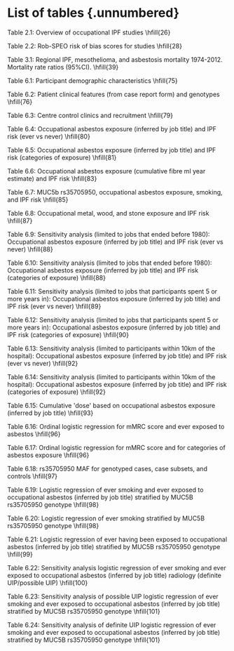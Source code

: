 # List of tables {.unnumbered}

<!-- 
For me, this was the only drawback of writing in Markdown: it is not possible to add a short caption to figures and tables. This means that the \listoftables and \listoffigures commands will generate lists using the full titles, which is probably isn't what you want. For now, the solution is to create the lists manually, when everything else is finished.

-->


Table 2.1: Overview of occupational IPF studies \hfill{26}

Table 2.2: Rob-SPEO risk of bias scores for studies \hfill{28}

Table 3.1: Regional IPF, mesothelioma, and asbestosis mortality 1974-2012. Mortality rate ratios (95%CI). \hfill{39}

Table 6.1: Participant demographic characteristics \hfill{75}

Table 6.2: Patient clinical features (from case report form) and genotypes \hfill{76}

Table 6.3: Centre control clinics and recruitment \hfill{79}

Table 6.4: Occupational asbestos exposure (inferred by job title) and IPF risk (ever vs never) \hfill{80}

Table 6.5: Occupational asbestos exposure (inferred by job title) and IPF risk (categories of exposure) \hfill{81}

Table 6.6: Occupational asbestos exposure (cumulative fibre ml year estimate) and IPF risk \hfill{83}

Table 6.7: MUC5b rs35705950, occupational asbestos exposure, smoking, and IPF risk \hfill{85}

Table 6.8: Occupational metal, wood, and stone exposure and IPF risk \hfill{87}

Table 6.9: Sensitivity analysis (limited to jobs that ended before 1980): Occupational asbestos exposure (inferred by job title) and IPF risk (ever vs never) \hfill{88}

Table 6.10: Sensitivity analysis (limited to jobs that ended before 1980): Occupational asbestos exposure (inferred by job title) and IPF risk (categories of exposure) \hfill{88}

Table 6.11: Sensitivity analysis (limited to jobs that participants spent 5 or more years in): Occupational asbestos exposure (inferred by job title) and IPF risk (ever vs never) \hfill{89}

Table 6.12: Sensitivity analysis (limited to jobs that participants spent 5 or more years in): Occupational asbestos exposure (inferred by job title) and IPF risk (categories of exposure) \hfill{90}

Table 6.13: Sensitivity analysis (limited to participants within 10km of the hospital): Occupational asbestos exposure (inferred by job title) and IPF risk (ever vs never) \hfill{92}

Table 6.14: Sensitivity analysis (limited to participants within 10km of the hospital): Occupational asbestos exposure (inferred by job title) and IPF risk (categories of exposure) \hfill{92}

Table 6.15: Cumulative 'dose' based on occupational asbestos exposure (inferred by job title) \hfill{93}

Table 6.16: Ordinal logistic regression for mMRC score and ever exposed to asbestos \hfill{96}

Table 6.17: Ordinal logistic regression for mMRC score and for categories of asbestos exposure \hfill{96}

Table 6.18: rs35705950 MAF for genotyped cases, case subsets, and controls \hfill{97}

Table 6.19: Logistic regression of ever smoking and ever exposed to occupational asbestos (inferred by job title) stratified by MUC5B rs35705950 genotype \hfill{98}

Table 6.20: Logistic regression of ever smoking stratified by MUC5B rs35705950 genotype \hfill{98}

Table 6.21: Logistic regression of ever having been exposed to occupational asbestos (inferred by job title) stratified by MUC5B rs35705950 genotype \hfill{99}

Table 6.22: Sensitivity analysis logistic regression of ever smoking and ever exposed to occupational asbestos (inferred by job title) radiology (definite UIP/possible UIP) \hfill{100}

Table 6.23: Sensitivity analysis of possible UIP logistic regression of ever smoking and ever exposed to occupational asbestos (inferred by job title) stratified by MUC5B rs35705950 genotype \hfill{101}

Table 6.24: Sensitivity analysis of definite UIP logistic regression of ever smoking and ever exposed to occupational asbestos (inferred by job title) stratified by MUC5B rs35705950 genotype \hfill{101}








